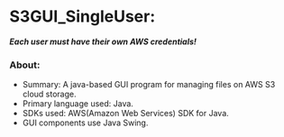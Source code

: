 # S3GUI_SingleUser:
**_Each user must have their own AWS credentials!_**

### About:
- Summary: A java-based GUI program for managing files on AWS S3 cloud storage.
- Primary language used: Java.
- SDKs used: AWS(Amazon Web Services) SDK for Java.
- GUI components use Java Swing.

